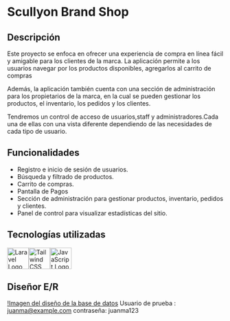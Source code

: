 # Scullyon Brand Shop

## Descripción
Este proyecto se enfoca en ofrecer una experiencia de compra en línea fácil y amigable para los clientes de la marca. La aplicación permite a los usuarios navegar por los productos disponibles, agregarlos al carrito de compras 

Además, la aplicación también cuenta con una sección de administración para los propietarios de la marca, en la cual se pueden gestionar los productos, el inventario, los pedidos y los clientes.

Tendremos un control de acceso de usuarios,staff y administradores.Cada una de ellas con una vista diferente dependiendo de las necesidades de cada tipo de usuario.

## Funcionalidades

- Registro e inicio de sesión de usuarios.
- Búsqueda y filtrado de productos.
- Carrito de compras.
- Pantalla de Pagos
- Sección de administración para gestionar productos, inventario, pedidos y clientes.
- Panel de control para visualizar estadísticas del sitio.

## Tecnologías utilizadas

<img src="https://laravel.com/assets/img/components/logo-laravel.svg" alt="Laravel Logo" width="50"/><img src="https://seeklogo.com/images/T/tailwind-css-logo-5AD4175897-seeklogo.com.png" alt="Tailwind CSS Logo" width="50"/><img src="https://upload.wikimedia.org/wikipedia/commons/9/99/Unofficial_JavaScript_logo_2.svg" alt="JavaScript Logo" width="50"/>


## Diseñor E/R
[!Imagen del diseño de la base de datos](https://github.com/juanmaparrado/ScullyonBrand_TFG/blob/main/Modelo%20E-R.png)
Usuario de prueba : juanma@example.com contraseña: juanma123

